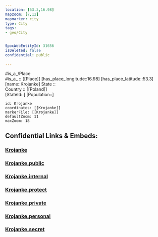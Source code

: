 ```yaml
---
location: [53.3,16.98] 
mapzoom: [7,12] 
mapmarker: city 
type: City
tags:
- geo/City


SpocWebEntityId: 31656
isDeleted: false
confidential: public

---
```

#is_a_/Place  
#is_a_ :: [[Place]] 
[has_place_longitude::16.98] 
[has_place_latitude::53.3] 
[name::Krojanke] 
State ::  
Country :: [[Poland]]  
[StateId::] 
[Population::] 



```leaflet
id: Krojanke
coordinates: [[Krojanke]] 
markerFile: [[Krojanke]] 
defaultZoom: 11 
maxZoom: 18
```


## Confidential Links & Embeds: 

### [Krojanke](/_Standards/Earth/Continent/Europe/Europe~East/Poland/Provinces~Poland/Greater_Poland/City/Krojanke.md) 

### [Krojanke.public](/_public/Earth/Continent/Europe/Europe~East/Poland/Provinces~Poland/Greater_Poland/City/Krojanke.public.md) 

### [Krojanke.internal](/_internal/Earth/Continent/Europe/Europe~East/Poland/Provinces~Poland/Greater_Poland/City/Krojanke.internal.md) 

### [Krojanke.protect](/_protect/Earth/Continent/Europe/Europe~East/Poland/Provinces~Poland/Greater_Poland/City/Krojanke.protect.md) 

### [Krojanke.private](/_private/Earth/Continent/Europe/Europe~East/Poland/Provinces~Poland/Greater_Poland/City/Krojanke.private.md) 

### [Krojanke.personal](/_personal/Earth/Continent/Europe/Europe~East/Poland/Provinces~Poland/Greater_Poland/City/Krojanke.personal.md) 

### [Krojanke.secret](/_secret/Earth/Continent/Europe/Europe~East/Poland/Provinces~Poland/Greater_Poland/City/Krojanke.secret.md)


